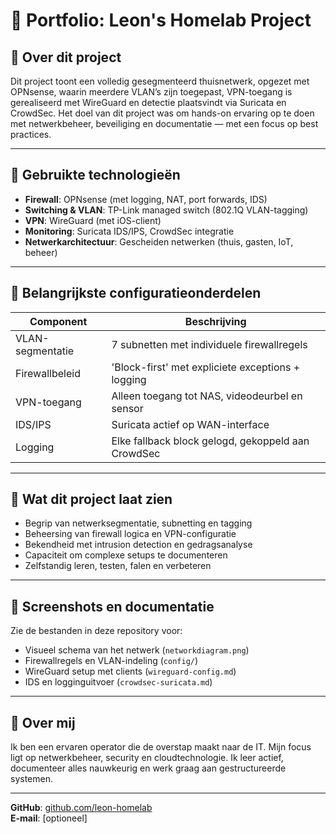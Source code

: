 # 💼 Portfolio: Leon's Homelab Project

## 📌 Over dit project

Dit project toont een volledig gesegmenteerd thuisnetwerk, opgezet met OPNsense, waarin meerdere VLAN’s zijn toegepast, VPN-toegang is gerealiseerd met WireGuard en detectie plaatsvindt via Suricata en CrowdSec. Het doel van dit project was om hands-on ervaring op te doen met netwerkbeheer, beveiliging en documentatie — met een focus op best practices.

---

## 🧱 Gebruikte technologieën

- **Firewall**: OPNsense (met logging, NAT, port forwards, IDS)
- **Switching & VLAN**: TP-Link managed switch (802.1Q VLAN-tagging)
- **VPN**: WireGuard (met iOS-client)
- **Monitoring**: Suricata IDS/IPS, CrowdSec integratie
- **Netwerkarchitectuur**: Gescheiden netwerken (thuis, gasten, IoT, beheer)

---

## 📁 Belangrijkste configuratieonderdelen

| Component       | Beschrijving                                         |
|------------------|------------------------------------------------------|
| VLAN-segmentatie | 7 subnetten met individuele firewallregels           |
| Firewallbeleid   | 'Block-first' met expliciete exceptions + logging    |
| VPN-toegang      | Alleen toegang tot NAS, videodeurbel en sensor       |
| IDS/IPS          | Suricata actief op WAN-interface                     |
| Logging          | Elke fallback block gelogd, gekoppeld aan CrowdSec  |

---

## 🧠 Wat dit project laat zien

- Begrip van netwerksegmentatie, subnetting en tagging
- Beheersing van firewall logica en VPN-configuratie
- Bekendheid met intrusion detection en gedragsanalyse
- Capaciteit om complexe setups te documenteren
- Zelfstandig leren, testen, falen en verbeteren

---

## 📸 Screenshots en documentatie

Zie de bestanden in deze repository voor:
- Visueel schema van het netwerk (`networkdiagram.png`)
- Firewallregels en VLAN-indeling (`config/`)
- WireGuard setup met clients (`wireguard-config.md`)
- IDS en logginguitvoer (`crowdsec-suricata.md`)

---

## 📝 Over mij

Ik ben een ervaren operator die de overstap maakt naar de IT. Mijn focus ligt op netwerkbeheer, security en cloudtechnologie. Ik leer actief, documenteer alles nauwkeurig en werk graag aan gestructureerde systemen.

---

**GitHub**: [github.com/leon-homelab](https://github.com/leon-homelab)  
**E-mail**: [optioneel]  

